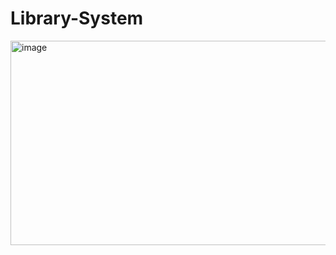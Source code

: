 # Library-System
<img width="1041" height="327" alt="image" src="https://github.com/user-attachments/assets/dc890693-b376-4021-b885-56724390df6d" />
